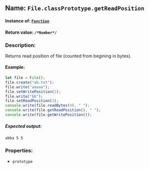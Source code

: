 ## Name: `File.classPrototype.getReadPosition`

#### Instance of: [`Function`](Function.md)

#### Return value: `/*Number*/`

### Description:

Returns read position of file
(counted from begining in bytes).

#### Example:

```js
let file = File();
file.create("ab.txt");
file.write("aaaaa");
file.setWritePosition(2);
file.write("bb");
file.setReadPosition(1);
console.write(file.readBytes(4), " ");
console.write(file.getReadPosition(), " ");
console.write(file.getWritePosition());
```

##### Expected output:

```
abba 5 5
```

### Properties:

- `prototype`


